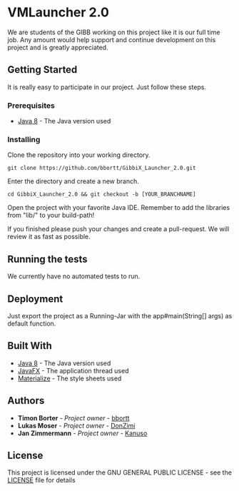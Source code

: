 # VMLauncher 2.0

We are students of the GIBB working on this project like it is our full time job. Any amount would help support and continue development on this project and is greatly appreciated.

## Getting Started

It is really easy to participate in our project. Just follow these steps.

### Prerequisites

* [Java 8](http://www.oracle.com/technetwork/java/javase/downloads/jdk8-downloads-2133151.html) - The Java version used

### Installing

Clone the repository into your working directory.

```
git clone https://github.com/bbortt/GibbiX_Launcher_2.0.git
```

Enter the directory and create a new branch.

```
cd GibbiX_Launcher_2.0 && git checkout -b [YOUR_BRANCHNAME]
```

Open the project with your favorite Java IDE. Remember to add the libraries from "lib/" to your build-path!

If you finished please push your changes and create a pull-request. We will review it as fast as possible.

## Running the tests

We currently have no automated tests to run.

## Deployment

Just export the project as a Running-Jar with the app#main(String[] args) as default function.

## Built With

* [Java 8](http://www.oracle.com/technetwork/java/javase/downloads/jdk8-downloads-2133151.html) - The Java version used
* [JavaFX](http://docs.oracle.com/javase/8/javase-clienttechnologies.htm) - The application thread used
* [Materialize](http://materializecss.com/) - The style sheets used

## Authors

* **Timon Borter** - *Project owner* - [bbortt](https://github.com/bbortt)
* **Lukas Moser** - *Project owner* - [DonZimi](https://github.com/DonZimi)
* **Jan Zimmermann** - *Project owner* - [Kanuso](https://github.com/Kanuso)

## License

This project is licensed under the GNU GENERAL PUBLIC LICENSE - see the [LICENSE](LICENSE) file for details